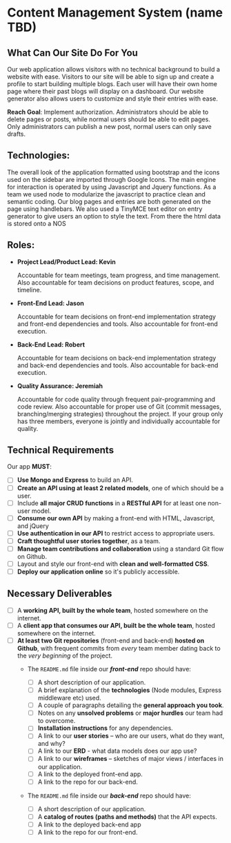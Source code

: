 # Content Management System (name TBD)

## What Can Our Site Do For You

Our web application allows visitors with no technical background to build a
website with ease. Visitors to our site will be able to sign up and create a
profile to start building multiple blogs. Each user will have their own home
page where their past blogs will display on a dashboard.  Our website generator
also allows users to customize and style their entries with ease.

**Reach Goal**: Implement authorization. Administrators should be able to delete pages or posts, while normal users should be able to edit pages. Only administrators can publish a new post, normal users can only save drafts.

## Technologies:

The overall look of the application formatted using bootstrap and the icons used
on the sidebar are imported through Google Icons. The main engine for interaction is operated by using Javascript and Jquery functions. As a team we
used node to modularize the javascript to practice clean and semantic coding.
Our blog pages and entries are both generated on the page using handlebars. We
also used a TinyMCE text editor on entry generator to give users an option to
style the text.  From there the html data is stored onto a NOS 


## Roles:

- **Project Lead/Product Lead: Kevin**

  Accountable for team meetings, team progress, and time management. Also accountable for team decisions on product features, scope, and timeline.

- **Front-End Lead: Jason**

  Accountable for team decisions on front-end implementation strategy and front-end dependencies and tools. Also accountable for front-end execution.

- **Back-End Lead: Robert**

  Accountable for team decisions on back-end implementation strategy and back-end dependencies and tools. Also accountable for back-end execution.

- **Quality Assurance: Jeremiah**

  Accountable for code quality through frequent pair-programming and code review. Also accountable for proper use of Git (commit messages, branching/merging strategies) throughout the project. If your group only has three members, everyone is jointly and individually accountable for quality.

## Technical Requirements
Our app **MUST**:
- [ ]   **Use Mongo and Express** to build an API.
- [ ] **Create an API using at least 2 related models**, one of which should be a user.
- [ ] Include **all major CRUD functions** in a **RESTful API** for at least one non-user model.
- [ ]  **Consume our own API** by making a front-end with HTML, Javascript, and jQuery
- [ ]  **Use authentication in our API** to restrict access to appropriate users.
- [ ]  **Craft thoughtful user stories together**, as a team.
- [ ] **Manage team contributions and collaboration** using a standard Git flow on Github.
- [ ]  Layout and style our front-end with **clean and well-formatted CSS**.
- [ ]  **Deploy our application online** so it's publicly accessible.

## Necessary Deliverables
- [ ]  A **working API, built by the whole team**, hosted somewhere on the
    internet.
- [ ]  A **client app that consumes our API, built be the whole team**,
 hosted somewhere on the internet.
- [ ]  **At least two Git repositories** (front-end and back-end) **hosted on
    Github**, with frequent commits from _every_ team member dating back to the
    _very beginning_ of the project.
    - The `README.md` file inside our   _**front-end**_ repo should have:

        - [ ] A short description of our application.
        - [ ] A brief explanation of the **technologies** (Node modules, Express
            middleware etc) used.
        - [ ] A couple of paragraphs detailing the **general approach you took**.
        - [ ] Notes on any **unsolved problems** or **major hurdles** our team had to overcome.
        - [ ] **Installation instructions** for any dependencies.
        - [ ] A link to our **user stories** – who are our users, what do they want,
            and why?
        - [ ]  A link to our **ERD** - what data models does our app use?
        - [ ] A link to our **wireframes** – sketches of major views / interfaces in
            our application.
        - [ ] A link to the deployed front-end app.
        - [ ] A link to the repo for our back-end.

    - The `README.md` file inside our _**back-end**_ repo should have:

      - [ ] A short description of our application.
      - [ ] A **catalog of routes (paths and methods)** that the API expects.
      - [ ] A link to the deployed back-end app
      - [ ] A link to the repo for our front-end.
